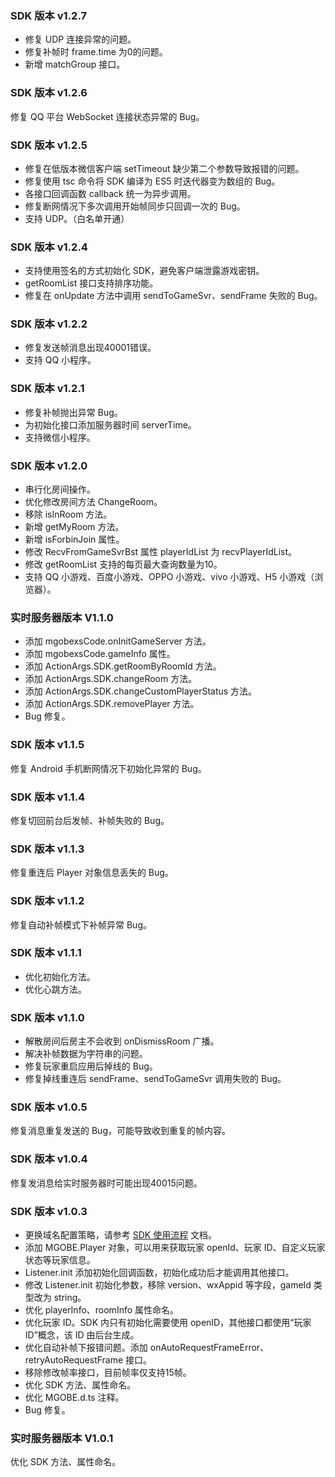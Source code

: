### SDK 版本 v1.2.7

- 修复 UDP 连接异常的问题。
- 修复补帧时 frame.time 为0的问题。
- 新增 matchGroup 接口。




### SDK 版本 v1.2.6

修复 QQ 平台 WebSocket 连接状态异常的 Bug。




### SDK 版本 v1.2.5

- 修复在低版本微信客户端 setTimeout 缺少第二个参数导致报错的问题。
- 修复使用 tsc 命令将 SDK 编译为 ES5 时迭代器变为数组的 Bug。
- 各接口回调函数 callback 统一为异步调用。
- 修复断网情况下多次调用开始帧同步只回调一次的 Bug。
- 支持 UDP。（白名单开通）  




### SDK 版本 v1.2.4

- 支持使用签名的方式初始化 SDK，避免客户端泄露游戏密钥。
- getRoomList 接口支持排序功能。
- 修复在 onUpdate 方法中调用 sendToGameSvr、sendFrame 失败的 Bug。




### SDK 版本 v1.2.2

- 修复发送帧消息出现40001错误。
- 支持 QQ 小程序。



### SDK 版本 v1.2.1

- 修复补帧抛出异常 Bug。
- 为初始化接口添加服务器时间 serverTime。
- 支持微信小程序。




### SDK 版本 v1.2.0

- 串行化房间操作。
- 优化修改房间方法 ChangeRoom。
- 移除 isInRoom 方法。
- 新增 getMyRoom 方法。
- 新增 isForbinJoin 属性。
- 修改 RecvFromGameSvrBst 属性 playerIdList 为 recvPlayerIdList。
- 修改 getRoomList 支持的每页最大查询数量为10。
- 支持 QQ 小游戏、百度小游戏、OPPO 小游戏、vivo 小游戏、H5 小游戏（浏览器）。

### 实时服务器版本 V1.1.0
- 添加 mgobexsCode.onInitGameServer 方法。
- 添加 mgobexsCode.gameInfo 属性。
- 添加 ActionArgs.SDK.getRoomByRoomId 方法。
- 添加 ActionArgs.SDK.changeRoom 方法。
- 添加 ActionArgs.SDK.changeCustomPlayerStatus 方法。
- 添加 ActionArgs.SDK.removePlayer 方法。
- Bug 修复。





### SDK 版本 v1.1.5
修复 Android 手机断网情况下初始化异常的 Bug。
 

### SDK 版本 v1.1.4
修复切回前台后发帧、补帧失败的 Bug。

### SDK 版本 v1.1.3
修复重连后 Player 对象信息丢失的 Bug。

### SDK 版本 v1.1.2
修复自动补帧模式下补帧异常 Bug。



### SDK 版本 v1.1.1
- 优化初始化方法。
- 优化心跳方法。



### SDK 版本 v1.1.0
- 解散房间后房主不会收到 onDismissRoom 广播。
- 解决补帧数据为字符串的问题。
- 修复玩家重启应用后掉线的 Bug。
- 修复掉线重连后 sendFrame、sendToGameSvr 调用失败的 Bug。



### SDK 版本 v1.0.5
修复消息重复发送的 Bug，可能导致收到重复的帧内容。


### SDK 版本 v1.0.4
修复发消息给实时服务器时可能出现40015问题。


### SDK 版本 v1.0.3
- 更换域名配置策略，请参考 [SDK 使用流程](https://cloud.tencent.com/document/product/1038/33315) 文档。
- 添加 MGOBE.Player 对象，可以用来获取玩家 openId、玩家 ID、自定义玩家状态等玩家信息。
- Listener.init 添加初始化回调函数，初始化成功后才能调用其他接口。
- 修改 Listener.init 初始化参数，移除 version、wxAppid 等字段，gameId 类型改为 string。
- 优化 playerInfo、roomInfo 属性命名。
- 优化玩家 ID。SDK 内只有初始化需要使用 openID，其他接口都使用“玩家 ID”概念，该 ID 由后台生成。
- 优化自动补帧下报错问题。添加 onAutoRequestFrameError、retryAutoRequestFrame 接口。
- 移除修改帧率接口，目前帧率仅支持15帧。
- 优化 SDK 方法、属性命名。
- 优化 MGOBE.d.ts 注释。
- Bug 修复。


### 实时服务器版本 V1.0.1
优化 SDK 方法、属性命名。


